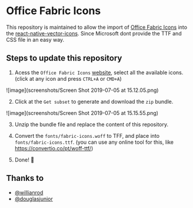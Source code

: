 # Office Fabric Icons

This repository is maintained to allow the import of [Office Fabric Icons](https://uifabricicons.azurewebsites.net/) into the [react-native-vector-icons](https://github.com/oblador/react-native-vector-icons). Since Microsoft dont provide the TTF and CSS file in an easy way.

## Steps to update this repository 

1. Acess the `Office Fabric Icons` [website](https://uifabricicons.azurewebsites.net/), select all the available icons. (click at any icon and press `CTRL+A` or `CMD+A`)

![image](screenshots/Screen Shot 2019-07-05 at 15.12.05.png)

2. Click at the `Get subset` to generate and download the `zip` bundle.

![image](screenshots/Screen Shot 2019-07-05 at 15.15.55.png)

3. Unzip the bundle file and replace the content of this repository.

4. Convert the `fonts/fabric-icons.woff` to TFF, and place into `fonts/fabric-icons.ttf`. (you can use any online tool for this, like https://convertio.co/pt/woff-ttf/)

5. Done! 🎉

## Thanks to

- [@willianrod](https://github.com/willianrod)
- [@douglasjunior](https://github.com/douglasjunior)

